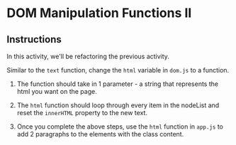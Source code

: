 # DOM Manipulation Functions II

## Instructions

In this activity, we'll be refactoring the previous activity. 

Similar to the `text` function, change the `html` variable in `dom.js` to a function. 

1. The function should take in 1 parameter - a string that represents the html you want on the page. 

2. The `html` function should loop through every item in the nodeList and reset the `innerHTML` property to the new text.

3. Once you complete the above steps, use the `html` function in `app.js` to add 2 paragraphs to the elements with the class content.
